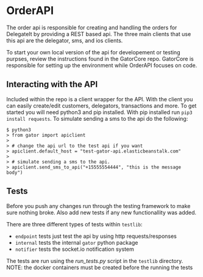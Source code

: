# OrderAPI

The order api is responsible for creating and handling the orders for DelegateIt by providing a REST based api. The three main clients that use this api are the delegator, sms, and ios clients.

To start your own local version of the api for developement or testing purpses, review the instructions found in the GatorCore repo. GatorCore is responsible for setting up the environment while OrderAPI focuses on code.

## Interacting with the API
Included within the repo is a client wrapper for the API. With the client you can easily create/edit customers, delegators, transactions and more. To get started you will need python3 and pip installed. With pip installed run `pip3 install requests`. To simulate sending a sms to the api do the following:
```
$ python3
> from gator import apiclient
> 
> # change the api url to the test api if you want
> apiclient.default_host = "test-gator-api.elasticbeanstalk.com"
> 
> # simulate sending a sms to the api.
> apiclient.send_sms_to_api("+15555554444", "this is the message body")
```

## Tests
Before you push any changes run through the testing framework to make sure nothing broke. Also add new tests if any new functionallity was added.

There are three different types of tests within `testlib`:
- `endpoint` tests just test the api by using http requests/responses
- `internal` tests the internal `gator` python package
- `notifier` tests the socket.io notification system

The tests are run using the *run_tests.py* script in the `testlib` directory.
NOTE: the docker containers must be created before the running the tests
